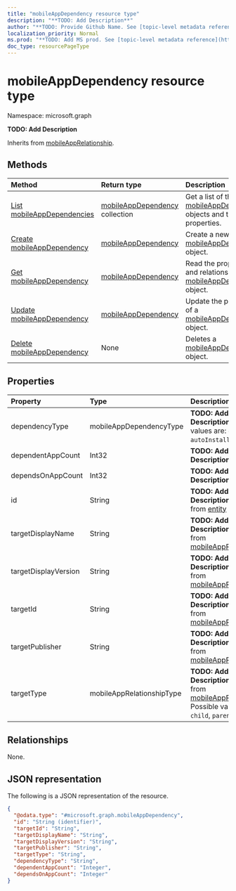 ```yaml
---
title: "mobileAppDependency resource type"
description: "**TODO: Add Description**"
author: "**TODO: Provide Github Name. See [topic-level metadata reference](https://msgo.azurewebsites.net/add/document/guidelines/metadata.html#topic-level-metadata)**"
localization_priority: Normal
ms.prod: "**TODO: Add MS prod. See [topic-level metadata reference](https://msgo.azurewebsites.net/add/document/guidelines/metadata.html#topic-level-metadata)**"
doc_type: resourcePageType
---
```


# mobileAppDependency resource type

Namespace: microsoft.graph

**TODO: Add Description**


Inherits from [mobileAppRelationship](../resources/mobileapprelationship.md).

## Methods
|Method|Return type|Description|
|:---|:---|:---|
|[List mobileAppDependencies](../api/mobileappdependency-list.md)|[mobileAppDependency](../resources/mobileappdependency.md) collection|Get a list of the [mobileAppDependency](../resources/mobileappdependency.md) objects and their properties.|
|[Create mobileAppDependency](../api/mobileappdependency-create.md)|[mobileAppDependency](../resources/mobileappdependency.md)|Create a new [mobileAppDependency](../resources/mobileappdependency.md) object.|
|[Get mobileAppDependency](../api/mobileappdependency-get.md)|[mobileAppDependency](../resources/mobileappdependency.md)|Read the properties and relationships of a [mobileAppDependency](../resources/mobileappdependency.md) object.|
|[Update mobileAppDependency](../api/mobileappdependency-update.md)|[mobileAppDependency](../resources/mobileappdependency.md)|Update the properties of a [mobileAppDependency](../resources/mobileappdependency.md) object.|
|[Delete mobileAppDependency](../api/mobileappdependency-delete.md)|None|Deletes a [mobileAppDependency](../resources/mobileappdependency.md) object.|

## Properties
|Property|Type|Description|
|:---|:---|:---|
|dependencyType|mobileAppDependencyType|**TODO: Add Description**. Possible values are: `detect`, `autoInstall`.|
|dependentAppCount|Int32|**TODO: Add Description**|
|dependsOnAppCount|Int32|**TODO: Add Description**|
|id|String|**TODO: Add Description** Inherited from [entity](../resources/entity.md)|
|targetDisplayName|String|**TODO: Add Description** Inherited from [mobileAppRelationship](../resources/intune-mobileapprelationship.md)|
|targetDisplayVersion|String|**TODO: Add Description** Inherited from [mobileAppRelationship](../resources/intune-mobileapprelationship.md)|
|targetId|String|**TODO: Add Description** Inherited from [mobileAppRelationship](../resources/intune-mobileapprelationship.md)|
|targetPublisher|String|**TODO: Add Description** Inherited from [mobileAppRelationship](../resources/intune-mobileapprelationship.md)|
|targetType|mobileAppRelationshipType|**TODO: Add Description** Inherited from [mobileAppRelationship](../resources/intune-mobileapprelationship.md). Possible values are: `child`, `parent`.|

## Relationships
None.

## JSON representation
The following is a JSON representation of the resource.
<!-- {
  "blockType": "resource",
  "keyProperty": "id",
  "@odata.type": "microsoft.graph.mobileAppDependency",
  "baseType": "microsoft.graph.mobileAppRelationship",
  "openType": false
}
-->
``` json
{
  "@odata.type": "#microsoft.graph.mobileAppDependency",
  "id": "String (identifier)",
  "targetId": "String",
  "targetDisplayName": "String",
  "targetDisplayVersion": "String",
  "targetPublisher": "String",
  "targetType": "String",
  "dependencyType": "String",
  "dependentAppCount": "Integer",
  "dependsOnAppCount": "Integer"
}
```

